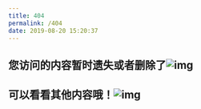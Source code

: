 ```yaml
---
title: 404
permalink: /404
date: 2019-08-20 15:20:37
---
```


## 您访问的内容暂时遗失或者删除了![img](file:///C:\Users\85399\AppData\Local\Temp\SGPicFaceTpBq\11992\0500EABB.png)

## 可以看看其他内容哦！![img](file:///C:\Users\85399\AppData\Local\Temp\SGPicFaceTpBq\11992\0500B9D8.png)

